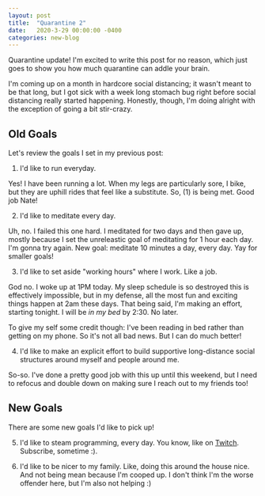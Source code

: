 ```yaml
---
layout: post
title:  "Quarantine 2"
date:   2020-3-29 00:00:00 -0400
categories: new-blog
---
```


Quarantine update! I'm excited to write this post for no reason, which just goes to show you how much quarantine can addle your brain. 

I'm coming up on a month in hardcore social distancing; it wasn't meant to be that long, but I got sick with a week long stomach bug right before social distancing really started happening. Honestly, though, I'm doing alright with the exception of going a bit stir-crazy. 

## Old Goals

Let's review the goals I set in my previous post:

1. I'd like to run everyday.

Yes! I have been running a lot. When my legs are particularly sore, I bike, but they are uphill rides that feel like a substitute. So, (1) is being met. Good job Nate!

2. I'd like to meditate every day.

Uh, no. I failed this one hard. I meditated for two days and then gave up, mostly because I set the unreleastic goal of meditating for 1 hour each day. I'm gonna try again. New goal: meditate 10 minutes a day, every day. Yay for smaller goals!

3. I'd like to set aside "working hours" where I work. Like a job.

God no. I woke up at 1PM today. My sleep schedule is so destroyed this is effectively impossible, but in my defense, all the most fun and exciting things happen at 2am these days. That being said, I'm making an effort, starting tonight. I will be _in my bed_ by 2:30. No later. 

To give my self some credit though: I've been reading in bed rather than getting on my phone. So it's not all bad news. But I can do much better!

4. I'd like to make an explicit effort to build supportive long-distance social structures around myself and people around me. 

So-so. I've done a pretty good job with this up until this weekend, but I need to refocus and double down on making sure I reach out to my friends too!

## New Goals

There are some new goals I'd like to pick up!

5. I'd like to steam programming, every day. You know, like on [Twitch](https://twitch.com/sagavcs). Subscribe, sometime :).

6. I'd like to be nicer to my family. Like, doing this around the house nice. And not being mean because I'm cooped up. I don't think I'm the worse offender here, but I'm also not helping :)